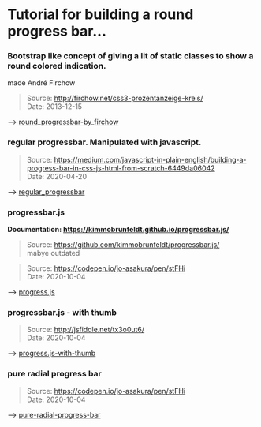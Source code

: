 # Tutorial for building a round progress bar...

### Bootstrap like concept of giving a lit of static classes to show a round colored indication.

made André Firchow

> Source: http://firchow.net/css3-prozentanzeige-kreis/ <br />
> Date: 2013-12-15

--> [round_progressbar-by_firchow](/round_progressbar-by_firchow)

### regular progressbar. Manipulated with javascript.

> Source: https://medium.com/javascript-in-plain-english/building-a-progress-bar-in-css-js-html-from-scratch-6449da06042 <br />
> Date: 2020-04-20

--> [regular_progressbar](/regular_progressbar)

### progressbar.js

**Documentation: https://kimmobrunfeldt.github.io/progressbar.js/** <br />

> Source: https://github.com/kimmobrunfeldt/progressbar.js/ <br />
> mabye outdated

> Source: https://codepen.io/jo-asakura/pen/stFHi<br />
> Date: 2020-10-04

--> [progress.js](/progress.js)

### progressbar.js - with thumb

> Source: http://jsfiddle.net/tx3o0ut6/ <br />
> Date: 2020-10-04

--> [progress.js-with-thumb](/progress.js-with-thumb)

### pure radial progress bar

> Source: https://codepen.io/jo-asakura/pen/stFHi <br />
> Date: 2020-10-04

--> [pure-radial-progress-bar](/pure-radial-progress-bar)
